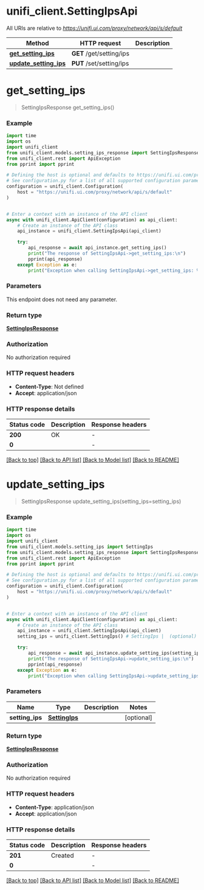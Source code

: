 # unifi_client.SettingIpsApi

All URIs are relative to *https://unifi.ui.com/proxy/network/api/s/default*

Method | HTTP request | Description
------------- | ------------- | -------------
[**get_setting_ips**](SettingIpsApi.md#get_setting_ips) | **GET** /get/setting/ips | 
[**update_setting_ips**](SettingIpsApi.md#update_setting_ips) | **PUT** /set/setting/ips | 


# **get_setting_ips**
> SettingIpsResponse get_setting_ips()



### Example


```python
import time
import os
import unifi_client
from unifi_client.models.setting_ips_response import SettingIpsResponse
from unifi_client.rest import ApiException
from pprint import pprint

# Defining the host is optional and defaults to https://unifi.ui.com/proxy/network/api/s/default
# See configuration.py for a list of all supported configuration parameters.
configuration = unifi_client.Configuration(
    host = "https://unifi.ui.com/proxy/network/api/s/default"
)


# Enter a context with an instance of the API client
async with unifi_client.ApiClient(configuration) as api_client:
    # Create an instance of the API class
    api_instance = unifi_client.SettingIpsApi(api_client)

    try:
        api_response = await api_instance.get_setting_ips()
        print("The response of SettingIpsApi->get_setting_ips:\n")
        pprint(api_response)
    except Exception as e:
        print("Exception when calling SettingIpsApi->get_setting_ips: %s\n" % e)
```



### Parameters

This endpoint does not need any parameter.

### Return type

[**SettingIpsResponse**](SettingIpsResponse.md)

### Authorization

No authorization required

### HTTP request headers

 - **Content-Type**: Not defined
 - **Accept**: application/json

### HTTP response details

| Status code | Description | Response headers |
|-------------|-------------|------------------|
**200** | OK |  -  |
**0** |  |  -  |

[[Back to top]](#) [[Back to API list]](../README.md#documentation-for-api-endpoints) [[Back to Model list]](../README.md#documentation-for-models) [[Back to README]](../README.md)

# **update_setting_ips**
> SettingIpsResponse update_setting_ips(setting_ips=setting_ips)



### Example


```python
import time
import os
import unifi_client
from unifi_client.models.setting_ips import SettingIps
from unifi_client.models.setting_ips_response import SettingIpsResponse
from unifi_client.rest import ApiException
from pprint import pprint

# Defining the host is optional and defaults to https://unifi.ui.com/proxy/network/api/s/default
# See configuration.py for a list of all supported configuration parameters.
configuration = unifi_client.Configuration(
    host = "https://unifi.ui.com/proxy/network/api/s/default"
)


# Enter a context with an instance of the API client
async with unifi_client.ApiClient(configuration) as api_client:
    # Create an instance of the API class
    api_instance = unifi_client.SettingIpsApi(api_client)
    setting_ips = unifi_client.SettingIps() # SettingIps |  (optional)

    try:
        api_response = await api_instance.update_setting_ips(setting_ips=setting_ips)
        print("The response of SettingIpsApi->update_setting_ips:\n")
        pprint(api_response)
    except Exception as e:
        print("Exception when calling SettingIpsApi->update_setting_ips: %s\n" % e)
```



### Parameters


Name | Type | Description  | Notes
------------- | ------------- | ------------- | -------------
 **setting_ips** | [**SettingIps**](SettingIps.md)|  | [optional] 

### Return type

[**SettingIpsResponse**](SettingIpsResponse.md)

### Authorization

No authorization required

### HTTP request headers

 - **Content-Type**: application/json
 - **Accept**: application/json

### HTTP response details

| Status code | Description | Response headers |
|-------------|-------------|------------------|
**201** | Created |  -  |
**0** |  |  -  |

[[Back to top]](#) [[Back to API list]](../README.md#documentation-for-api-endpoints) [[Back to Model list]](../README.md#documentation-for-models) [[Back to README]](../README.md)

